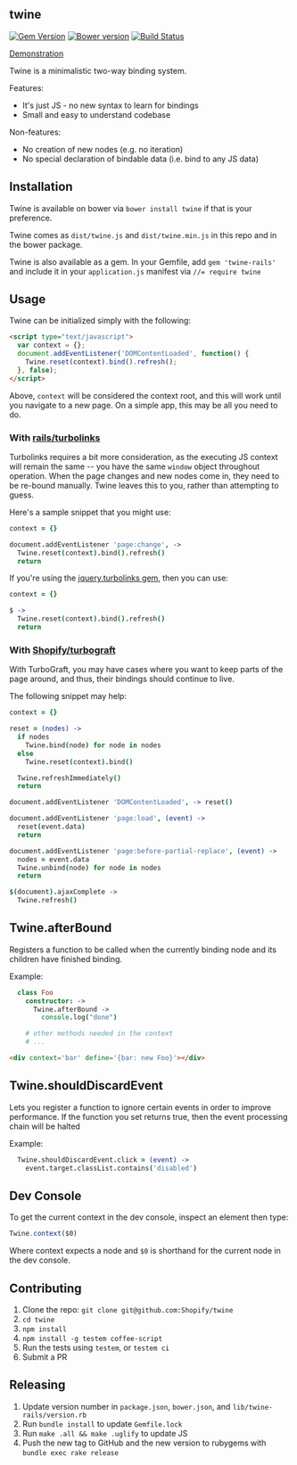twine
-----

[![Gem Version](https://badge.fury.io/rb/twine-rails.svg)](http://badge.fury.io/rb/twine-rails)
[![Bower version](https://badge.fury.io/bo/twine.svg)](http://badge.fury.io/bo/twine)
[![Build Status](https://secure.travis-ci.org/Shopify/twine.svg)](http://travis-ci.org/Shopify/twine)

[Demonstration](http://shopify.github.io/twine/)

Twine is a minimalistic two-way binding system.

Features:
 - It's just JS - no new syntax to learn for bindings
 - Small and easy to understand codebase

Non-features:
 - No creation of new nodes (e.g. no iteration)
 - No special declaration of bindable data (i.e. bind to any JS data)

## Installation

Twine is available on bower via `bower install twine` if that is your preference.

Twine comes as `dist/twine.js` and `dist/twine.min.js` in this repo and in the bower package.

Twine is also available as a gem.  In your Gemfile, add `gem 'twine-rails'` and include it in your `application.js` manifest via `//= require twine`

## Usage

Twine can be initialized simply with the following:

```html
<script type="text/javascript">
  var context = {};
  document.addEventListener('DOMContentLoaded', function() {
    Twine.reset(context).bind().refresh();
  }, false);
</script>
```

Above, `context` will be considered the context root, and this will work until you navigate to a new page.  On a simple app, this may be all you need to do.

### With [rails/turbolinks](https://github.com/rails/turbolinks)

Turbolinks requires a bit more consideration, as the executing JS context will remain the same -- you have the same `window` object throughout operation.  When the page changes and new nodes come in, they need to be re-bound manually.  Twine leaves this to you, rather than attempting to guess.

Here's a sample snippet that you might use:

```coffee
context = {}

document.addEventListener 'page:change', ->
  Twine.reset(context).bind().refresh()
  return
```

If you're using the [jquery.turbolinks gem](https://github.com/kossnocorp/jquery.turbolinks), then you can use:

```coffee
context = {}

$ ->
  Twine.reset(context).bind().refresh()
  return
```

### With [Shopify/turbograft](https://github.com/Shopify/turbograft)

With TurboGraft, you may have cases where you want to keep parts of the page around, and thus, their bindings should continue to live.

The following snippet may help:

```coffee
context = {}

reset = (nodes) ->
  if nodes
    Twine.bind(node) for node in nodes
  else
    Twine.reset(context).bind()

  Twine.refreshImmediately()
  return

document.addEventListener 'DOMContentLoaded', -> reset()

document.addEventListener 'page:load', (event) ->
  reset(event.data)
  return

document.addEventListener 'page:before-partial-replace', (event) ->
  nodes = event.data
  Twine.unbind(node) for node in nodes
  return

$(document).ajaxComplete ->
  Twine.refresh()
```

## Twine.afterBound

Registers a function to be called when the currently binding node and its children have finished binding.

Example:

```coffee
  class Foo
    constructor: ->
      Twine.afterBound ->
        console.log("done")

    # other methods needed in the context
    # ...
```

```html
<div context='bar' define='{bar: new Foo}'></div>
```

## Twine.shouldDiscardEvent

Lets you register a function to ignore certain events in order to improve performance. If the function you set returns true, then the event processing chain will be halted

Example:

```coffee
  Twine.shouldDiscardEvent.click = (event) ->
    event.target.classList.contains('disabled')
```

## Dev Console

To get the current context in the dev console, inspect an element then type:

```javascript
Twine.context($0)
```

Where context expects a node and `$0` is shorthand for the current node in the dev console.

## Contributing

1. Clone the repo: `git clone git@github.com:Shopify/twine`
2. `cd twine`
3. `npm install`
4. `npm install -g testem coffee-script`
5. Run the tests using `testem`, or `testem ci`
6. Submit a PR

## Releasing

1. Update version number in `package.json`, `bower.json`, and `lib/twine-rails/version.rb`
2. Run `bundle install` to update `Gemfile.lock`
3. Run `make .all && make .uglify` to update JS
4. Push the new tag to GitHub and the new version to rubygems with `bundle exec rake release`
